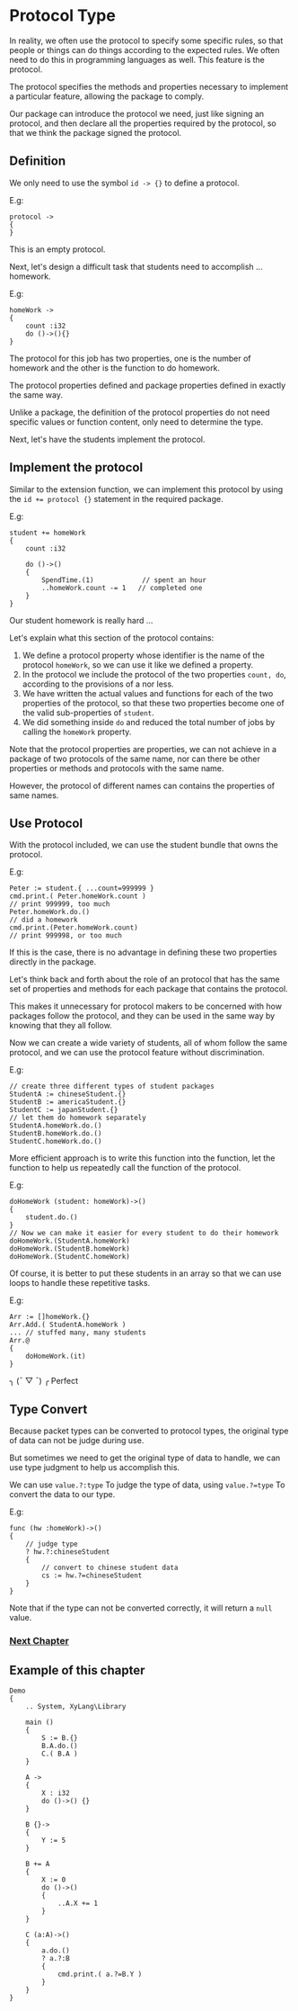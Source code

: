 # Protocol Type
In reality, we often use the protocol to specify some specific rules, so that people or things can do things according to the expected rules.
We often need to do this in programming languages as well. This feature is the protocol.

The protocol specifies the methods and properties necessary to implement a particular feature, allowing the package to comply.

Our package can introduce the protocol we need, just like signing an protocol, and then declare all the properties required by the protocol, so that we think the package signed the protocol.
## Definition
We only need to use the symbol `id -> {}` to define a protocol.

E.g:
```
protocol ->
{
}
```
This is an empty protocol.

Next, let's design a difficult task that students need to accomplish ... homework.

E.g:
```
homeWork ->
{
    count :i32
    do ()->(){}
}
```
The protocol for this job has two properties, one is the number of homework and the other is the function to do homework.

The protocol properties defined and package properties defined in exactly the same way.

Unlike a package, the definition of the protocol properties do not need specific values or function content, only need to determine the type.

Next, let's have the students implement the protocol.
## Implement the protocol
Similar to the extension function, we can implement this protocol by using the `id += protocol {}` statement in the required package.

E.g:
```
student += homeWork
{
    count :i32

    do ()->()
    {
        SpendTime.(1)            // spent an hour
        ..homeWork.count -= 1   // completed one
    }
}
```
Our student homework is really hard ...

Let's explain what this section of the protocol contains:
1. We define a protocol property whose identifier is the name of the protocol `homeWork`, so we can use it like we defined a property.
1. In the protocol we include the protocol of the two properties `count, do`, according to the provisions of a nor less.
1. We have written the actual values ​​and functions for each of the two properties of the protocol, so that these two properties become one of the valid sub-properties of `student`.
1. We did something inside `do` and reduced the total number of jobs by calling the `homeWork` property.

Note that the protocol properties are properties, we can not achieve in a package of two protocols of the same name, nor can there be other properties or methods and protocols with the same name. 

However, the protocol of different names can contains the properties of same names.

## Use Protocol
With the protocol included, we can use the student bundle that owns the protocol.

E.g:
```
Peter := student.{ ...count=999999 }
cmd.print.( Peter.homeWork.count )
// print 999999, too much
Peter.homeWork.do.()
// did a homework
cmd.print.(Peter.homeWork.count)
// print 999998, or too much
```
If this is the case, there is no advantage in defining these two properties directly in the package.

Let's think back and forth about the role of an protocol that has the same set of properties and methods for each package that contains the protocol.

This makes it unnecessary for protocol makers to be concerned with how packages follow the protocol, and they can be used in the same way by knowing that they all follow.

Now we can create a wide variety of students, all of whom follow the same protocol, and we can use the protocol feature without discrimination.

E.g:
```
// create three different types of student packages
StudentA := chineseStudent.{}
StudentB := americaStudent.{}
StudentC := japanStudent.{}
// let them do homework separately
StudentA.homeWork.do.()
StudentB.homeWork.do.()
StudentC.homeWork.do.()
```
More efficient approach is to write this function into the function, let the function to help us repeatedly call the function of the protocol.

E.g:
```
doHomeWork (student: homeWork)->()
{
    student.do.()
}
// Now we can make it easier for every student to do their homework
doHomeWork.(StudentA.homeWork)
doHomeWork.(StudentB.homeWork)
doHomeWork.(StudentC.homeWork)
```
Of course, it is better to put these students in an array so that we can use loops to handle these repetitive tasks.

E.g:
```
Arr := []homeWork.{}
Arr.Add.( StudentA.homeWork )
... // stuffed many, many students
Arr.@
{
    doHomeWork.(it)
}
```
╮ (¯ ▽ ¯) ╭
Perfect

## Type Convert
Because packet types can be converted to protocol types, the original type of data can not be judge during use.

But sometimes we need to get the original type of data to handle, we can use type judgment to help us accomplish this.

We can use `value.?:type` To judge the type of data, using `value.?=type` To convert the data to our type.

E.g:
```
func (hw :homeWork)->()
{
    // judge type
    ? hw.?:chineseStudent 
    {
        // convert to chinese student data
        cs := hw.?=chineseStudent
    }
}
```
Note that if the type can not be converted correctly, it will return a `null` value.

### [Next Chapter](enumeration-type.md)

## Example of this chapter
```
Demo
{
    .. System, XyLang\Library

    main ()
    {
        S := B.{}
        B.A.do.()
        C.( B.A )
    }

    A ->
    {
        X : i32
        do ()->() {}
    }

    B {}->
    {
        Y := 5
    }

    B += A
    {
        X := 0
        do ()->() 
        {
            ..A.X += 1
        }
    }

    C (a:A)->()
    {
        a.do.()
        ? a.?:B 
        {
            cmd.print.( a.?=B.Y )
        }
    }
}
```
